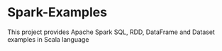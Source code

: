 # Spark-Examples
This project provides Apache Spark SQL, RDD, DataFrame and Dataset examples in Scala language
